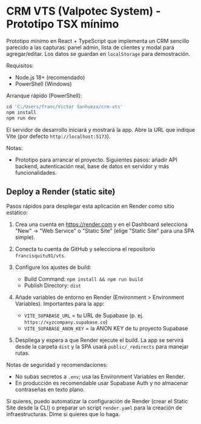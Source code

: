 # CRM VTS (Valpotec System) - Prototipo TSX mínimo

Prototipo mínimo en React + TypeScript que implementa un CRM sencillo parecido a las capturas: panel admin, lista de clientes y modal para agregar/editar. Los datos se guardan en `localStorage` para demostración.

Requisitos:
- Node.js 18+ (recomendado)
- PowerShell (Windows)

Arranque rápido (PowerShell):

```powershell
cd 'C:/Users/franc/Victor Sanhueza/crm-vts'
npm install
npm run dev
```

El servidor de desarrollo iniciará y mostrará la app. Abre la URL que indique Vite (por defecto `http://localhost:5173`).

Notas:
- Prototipo para arrancar el proyecto. Siguientes pasos: añadir API backend, autenticación real, base de datos en servidor y más funcionalidades.

Deploy a Render (static site)
--------------------------------

Pasos rápidos para desplegar esta aplicación en Render como sitio estático:

1. Crea una cuenta en https://render.com y en el Dashboard selecciona "New" → "Web Service" o "Static Site" (elige "Static Site" para una SPA simple).
2. Conecta tu cuenta de GitHub y selecciona el repositorio `francisquitu91/vts`.
3. Configure los ajustes de build:
	- Build Command: `npm install && npm run build`
	- Publish Directory: `dist`

4. Añade variables de entorno en Render (Environment > Environment Variables). Importantes para la app:
	- `VITE_SUPABASE_URL` = tu URL de Supabase (p. ej. `https://xyzcompany.supabase.co`)
	- `VITE_SUPABASE_ANON_KEY` = la ANON KEY de tu proyecto Supabase

5. Despliega y espera a que Render ejecute el build. La app se servirá desde la carpeta `dist` y la SPA usará `public/_redirects` para manejar rutas.

Notas de seguridad y recomendaciones:
- No subas secretos a `.env`; usa las Environment Variables en Render.
- En producción es recomendable usar Supabase Auth y no almacenar contraseñas en texto plano.

Si quieres, puedo automatizar la configuración de Render (crear el Static Site desde la CLI) o preparar un script `render.yaml` para la creación de infraestructuras. Dime si quieres que lo haga.

